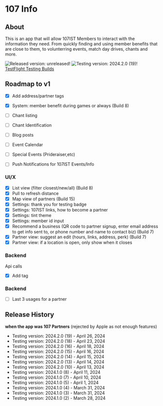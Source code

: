 # 107 Info

## About

This is an app that will allow 107IST Members to interact with the information they need.
From quickly finding and using member benefits that are close to them, to volunterring events, match day drives, chants and more.

![Released version: unreleased!](https://img.shields.io/badge/Released_version-unreleased-purple)
![Testing version: 2024.2.0 (19)!](<https://img.shields.io/badge/Testing_version-2024.2.0_(19)-blue>)  
[TestFlight Testing Builds](https://testflight.apple.com/join/Fjx7M16y)

## Roadmap to v1

- [x] Add address/partner tags
- [x] System: member benefit during games or always (Build 8)
- [ ] Chant listing
- [ ] Chant Identification
- [ ] Blog posts
- [ ] Event Calendar
- [ ] Special Events (Prideraiser,etc)
- [ ] Push Notifications for 107IST Events/Info


### UI/X

- [x] List view (filter closest/new/all) (Build 8)
- [x] Pull to refresh distance
- [x] Map view of partners (Build 15)
- [x] Settings: thank you for testing badge
- [x] Settings: 107IST links, how to become a partner
- [x] Settings: tint theme
- [x] Settings: member id input
- [x] Recommend a business (QR code to partner signup, enter email address to get info sent to, or phone number and name to contact biz) (Build 7)
- [x] Partner view: suggest an edit (hours, links, address, perk) (Build 7)
- [x] Partner view: if a location is open, only show when it closes

### Backend

Api calls

- [x] Add tag

### Backend

- [ ] Last 3 usages for a partner

## Release History
**when the app was 107 Partners** (rejected by Apple as not enough features)

- Testing version: 2024.2.0 (19) - April 26, 2024
- Testing version: 2024.2.0 (18) - April 23, 2024
- Testing version: 2024.2.0 (16) - April 18, 2024
- Testing version: 2024.2.0 (15) - April 16, 2024
- Testing version: 2024.2.0 (14) - April 15, 2024
- Testing version: 2024.2.0 (13) - April 14, 2024
- Testing version: 2024.2.0 (10) - April 13, 2024
- Testing version: 2024.1.0 (8) - April 11, 2024
- Testing version: 2024.1.0 (7) - April 10, 2024
- Testing version: 2024.1.0 (5) - April 1, 2024
- Testing version: 2024.1.0 (4) - March 31, 2024
- Testing version: 2024.1.0 (3) - March 31, 2024
- Testing version: 2024.1.0 (2) - March 28, 2024
